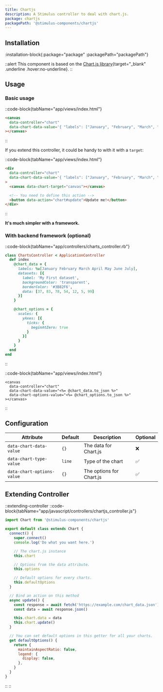 ```yaml
---
title: Chartjs
description: A Stimulus controller to deal with chart.js.
package: chartjs
packagePath: '@stimulus-components/chartjs'
---
```


## Installation

:installation-block{:package="package" :packagePath="packagePath"}

::alert
This component is based on the [Chart.js library](https://www.chartjs.org/){target="\_blank" .underline .hover:no-underline}.
::

## Usage

### Basic usage

::code-block{tabName="app/views/index.html"}

```html
<canvas
  data-controller="chart"
  data-chart-data-value='{ "labels": ["January", "February", "March", "April", "May", "June", "July"], "datasets": [{ "label": "My First dataset", "backgroundColor": "transparent", "borderColor": "#3B82F6", "data": [37, 83, 78, 54, 12, 5, 99] }] }'
></canvas>
```

::

If you extend this controller, it could be handy to with it with a `target`:

::code-block{tabName="app/views/index.html"}

```html
<div
  data-controller="chart"
  data-chart-data-value='{ "labels": ["January", "February", "March", "April", "May", "June", "July"], "datasets": [{ "label": "My First dataset", "backgroundColor": "transparent", "borderColor": "#3B82F6", "data": [37, 83, 78, 54, 12, 5, 99] }] }'
>
  <canvas data-chart-target="canvas"></canvas>

  <!-- You need to define this action -->
  <button data-action="chart#update">Update me!</button>
</div>
```

::

**It's much simpler with a framework.**

### With backend framework (optional)

::code-block{tabName="app/controllers/charts_controller.rb"}

```ruby
class ChartsController < ApplicationController
  def index
    @chart_data = {
      labels: %w[January February March April May June July],
      datasets: [{
        label: 'My First dataset',
        backgroundColor: 'transparent',
        borderColor: '#3B82F6',
        data: [37, 83, 78, 54, 12, 5, 99]
      }]
    }

    @chart_options = {
      scales: {
        yAxes: [{
          ticks: {
            beginAtZero: true
          }
        }]
      }
    }
  end
end
```

::

::code-block{tabName="app/views/index.html"}

```erb
<canvas
  data-controller="chart"
  data-chart-data-value="<%= @chart_data.to_json %>"
  data-chart-options-value="<%= @chart_options.to_json %>"
></canvas>
```

::

## Configuration

| Attribute                  | Default | Description              | Optional |
| -------------------------- | ------- | ------------------------ | -------- |
| `data-chart-data-value`    | `{}`    | The data for Chart.js    | ❌       |
| `data-chart-type-value`    | `line`  | Type of the chart        | ✅       |
| `data-chart-options-value` | `{}`    | The options for Chart.js | ✅       |

## Extending Controller

::extending-controller
::code-block{tabName="app/javascript/controllers/chartjs_controller.js"}

```js
import Chart from '@stimulus-components/chartjs'

export default class extends Chart {
  connect() {
    super.connect()
    console.log('Do what you want here.')

    // The chart.js instance
    this.chart

    // Options from the data attribute.
    this.options

    // Default options for every charts.
    this.defaultOptions
  }

  // Bind an action on this method
  async update() {
    const response = await fetch('https://example.com/chart_data.json')
    const data = await response.json()

    this.chart.data = data
    this.chart.update()
  }

  // You can set default options in this getter for all your charts.
  get defaultOptions() {
    return {
      maintainAspectRatio: false,
      legend: {
        display: false,
      },
    }
  }
}
```

::
::
